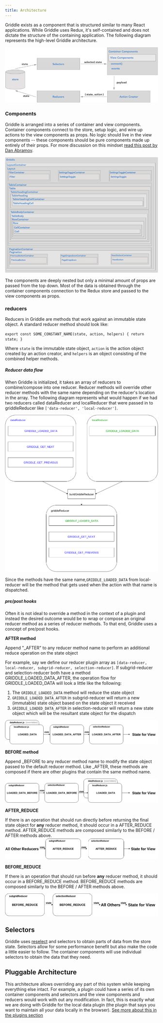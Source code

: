 ```yaml
---
title: Architecture
---
```


Griddle exists as a component that is structured similar to many React applications. While Griddle uses Redux, it's
self-contained and does not dictate the structure of the containing application. The following diagram represents the
high-level Griddle architecture.

![High-level architecture](high-level.png)

### Components ###

Griddle is arranged into a series of container and view components. Container components connect to the store, setup logic, and wire up actions to
the view components as props. No logic should live in the view components -- these components should be pure components made up
entirely of their props. For more discussion on this mindset [read this post by Dan Abramov](https://medium.com/@dan_abramov/smart-and-dumb-components-7ca2f9a7c7d0#.ebou9i9rf).

![Component Architecture](componentArchitecture.png)

The components are deeply nested but only a minimal amount of props are passed from the top down. Most of the data is obtained through
the container components connection to the Redux store and passed to the view components as props.

### reducers ###
Reducers in Griddle are methods that work against an immutable state object. A standard reducer method should look like:

``
export const SOME_CONSTANT_NAME(state, action, helpers) {
  return state;
}
``

Where `state` is the immutable state object, `action` is the action object created by an action creator, and `helpers` is an object consisting of the combined helper
methods.

##### Reducer data flow ####

When Griddle is initialized, it takes an array of reducers to combine/compose into one reducer. Reducer methods will
 override other reducer methods with the same name depending on the reducer's location in the array. The following diagram represents what would happen if
we had two reducers called dataReducer and localReducer that were passed in to griddleReducer like `['data-reducer', 'local-reducer']`.

![Reducer combining diagram](reducerCombining.png)

Since the methods have the same name,`GRIDDLE_LOADED_DATA` from local-reducer will be the method that gets used when the action with that name is dispatched.

##### pre/post hooks ####

Often it is not ideal to override a method in the context of a plugin and instead the desired outcome would be to wrap or compose an original reducer method as a
series of reducer methods. To that end, Griddle uses a concept of pre/post hooks.

**AFTER method**

Append "\_AFTER" to any reducer method name to perform an additional reduce operation on the state object

For example, say we define our reducer plugin array as
`[data-reducer, local-reducer, subgrid-reducer, selection-reducer]`. If subgrid-reducer and selection-reducer both have a method GRIDDLE_LOADED_DATA_AFTER,
the operation flow for GRIDDLE_LOADED_DATA will look a little like the following:

1. The `GRIDDLE_LOADED_DATA` method will reduce the state object
1. `GRIDDLE_LOADED_DATA_AFTER` in subgrid-reducer will return a new (immutable) state object based on the state object it received
1. `GRIDDLE_LOADED_DATA_AFTER` in selection-reducer will return a new state object which will be the resultant state object for the dispatch

![AFTER_REDUCER Diagram](afterReducer.png)

**BEFORE method**

Append \_BEFORE to any reducer method name to modify the state object passed to the default reducer method. Like \_AFTER, these methods are composed if there are
other plugins that contain the same method name.

![BEFORE_REDUCER Diagram](beforeReducer.png)

**AFTER_REDUCE**

If there is an operation that should run directly before returning the final state object for **any** reducer method, it should occur in a AFTER_REDUCE method.
AFTER_REDUCE methods are composed similarly to the BEFORE / AFTER methods above.
![AFTER_REDUCE Diagram](afterReduce.png)

**BEFORE_REDUCE**

If there is an operation that should run before **any** reducer method, it should occur in a BEFORE_REDUCE method.
BEFORE_REDUCE methods are composed similarly to the BEFORE / AFTER methods above.

![BEFORE_REDUCE Diagram](beforeReduce.png)

## Selectors ##

Griddle uses [reselect](https://github.com/reactjs/reselect) and selectors to obtain parts of data from the store state. Selectors
allow for some performance benefit but also make the code a little easier to follow. The container components will use
individual selectors to obtain the data that they need.

## Pluggable Architecture ##

This architecture allows overriding any part of this system while keeping everything else intact. For example, a plugin could
have a series of its own container components and selectors and the view components and reducers would work with out any modification.
In fact, this is exactly what we are doing with Griddle for the local data plugin (the plugin that says you want to maintain all your
data locally in the browser). [See more about this in the plugins section](/Griddle/docs/plugins)
